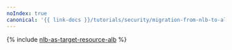 ```yaml
---
noIndex: true
canonical: '{{ link-docs }}/tutorials/security/migration-from-nlb-to-alb/nlb-as-target-resource-alb'
---
```


{% include [nlb-as-target-resource-alb](../../../_tutorials/security/nlb-as-target-resource-alb.md) %}
